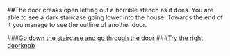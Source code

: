 ##The door creaks open letting out a horrible stench as it does. You are able to see a dark staircase going lower into the house. Towards the end of it you manage to see the outline of another door.

###[Go down the staircase and go through the door](l-door_con/go_down.md)
###[Try the right doorknob](../start_right/r-door.md)